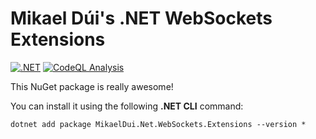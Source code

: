 # Mikael Dúi's .NET WebSockets Extensions
[![.NET](https://github.com/mikaeldui/dotnet-net-websockets-extensions/actions/workflows/dotnet.yml/badge.svg)](https://github.com/mikaeldui/dotnet-net-websockets-extensions/actions/workflows/dotnet.yml)
[![CodeQL Analysis](https://github.com/mikaeldui/dotnet-net-websockets-extensions/actions/workflows/codeql-analysis.yml/badge.svg)](https://github.com/mikaeldui/dotnet-net-websockets-extensions/actions/workflows/codeql-analysis.yml)

This NuGet package is really awesome!

You can install it using the following **.NET CLI** command:

    dotnet add package MikaelDui.Net.WebSockets.Extensions --version *
